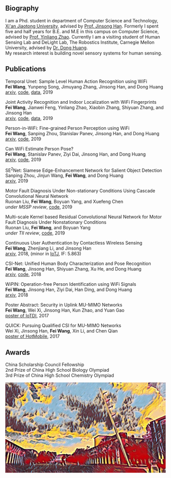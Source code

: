 ## Biography
I am a Phd. student in department of Computer Science and Technology, [Xi'an Jiaotong University](https://en.wikipedia.org/wiki/Xi%27an_Jiaotong_University), advised by [Prof. Jinsong Han](https://scholar.google.com/citations?user=BST50KwAAAAJ&hl=en). Formerly I spent five and half years for B.E. and M.E in this campus on Computer Science, advised by [Prof. Yinliang Zhao](https://scholar.google.com/citations?user=o-DXXd4AAAAJ&hl=en).  Currently I am a visiting student of Human Sensing Lab and DeLight Lab, The Robostics Institute, Carnegie Mellon University, advised by [Dr. Dong Huang](https://www.donghuang-research.com/).  
My research interest is building novel sensory systems for human sensing.


## Publications

Temporal Unet: Sample Level Human Action Recognition using WiFi  
**Fei Wang**, Yunpeng Song, Jimuyang Zhang, Jinsong Han, and Dong Huang  
[arxiv](), [code](https://github.com/geekfeiw/WiSLAR), [data](https://drive.google.com/open?id=1f2SrtotfBlWBrQIRRH-aM56cmJ2Tq9Iw), 2019


Joint Activity Recognition and Indoor Localization with WiFi Fingerprints  
**Fei Wang**, Jianwei Feng, Yinliang Zhao, Xiaobin Zhang, Shiyuan Zhang, and Jinsong Han  
[arxiv](https://arxiv.org/abs/1904.04964), [code](https://github.com/geekfeiw/apl), [data](https://drive.google.com/open?id=1SCxUHbl6rNWM3kT0c-D4s_kyAero9_-o), 2019




Person-in-WiFi: Fine-grained Person Perception using WiFi  
**Fei Wang**, Sanping Zhou, Stanislav Panev, Jinsong Han, and Dong Huang  
[arxiv](https://arxiv.org/abs/1904.00276), [code](https://github.com/geekfeiw/wifiperson), 2019


Can WiFi Estimate Person Pose?  
**Fei Wang**, Stanislav Panev, Ziyi Dai, Jinsong Han, and Dong Huang  
[arxiv](https://arxiv.org/abs/1904.00277), [code](https://github.com/geekfeiw/WiSPPN), 2019


SE<sup>2</sup>Net: Siamese Edge-Enhancement Network for Salient Object Detection  
Sanping Zhou, Jinjun Wang, **Fei Wang**, and Dong Huang  
[arxiv](https://arxiv.org/abs/1904.00048), 2019



Motor Fault Diagnosis Under Non-stationary Conditions Using Cascade Convolutional Neural Network  
Ruonan Liu, **Fei Wang**, Boyuan Yang, and Xuefeng Chen  
_under MSSP review_,  [code](https://github.com/geekfeiw/fpn-motor-fault), 2019


Multi-scale Kernel based Residual Convolutional Neural Network for Motor Fault Diagnosis Under Nonstationary Conditions  
Ruonan Liu, **Fei Wang**, and Boyuan Yang  
_under TII review_,  [code](https://github.com/geekfeiw/Multi-Scale-1D-ResNet), 2019


Continuous User Authentication by Contactless Wireless Sensing  
**Fei Wang**, Zhenjiang Li, and Jinsong Han  
[arxiv](https://arxiv.org/abs/1812.01503), 2018, (minor in [IoTJ](http://ieee-iotj.org/), IF: 5.863)


CSI-Net: Unified Human Body Characterization and Pose Recognition  
**Fei Wang**, Jinsong Han, Shiyuan Zhang, Xu He, and Dong Huang  
[arxiv](https://arxiv.org/abs/1810.03064), [code](https://github.com/geekfeiw/CSI-Net), 2018


WiPIN: Operation-free Person Identification using WiFi Signals  
**Fei Wang**, Jinsong Han, Ziyi Dai, Han Ding, and Dong Huang  
[arxiv](https://arxiv.org/abs/1810.04106), 2018


Poster Abstract: Security in Uplink MU-MIMO Networks  
**Fei Wang**, Wei Xi, Jinsong Han, Kun Zhao, and Yuan Gao  
[poster of IoTDI](https://ieeexplore.ieee.org/document/7946922), 2017

QUICK: Pursuing Qualified CSI for MU-MIMO Networks  
Wei Xi, Jinsong Han, **Fei Wang**, Xin Li, and Chen Qian  
[poster of HotMobile](http://www.hotmobile.org/2017/papers/posters/WeiXi.pdf), 2017


## Awards

China Scholarship Council Fellowship  
2nd Prize of China High School Biology Olympiad  
3rd Prize of China High School Chemistry Olympiad


![cmu](fig/cmu.jpg)
